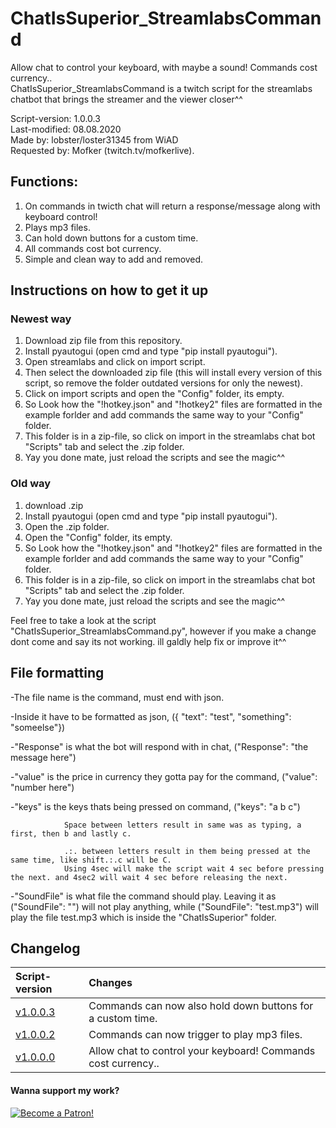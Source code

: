 # ChatIsSuperior_StreamlabsCommand
Allow chat to control your keyboard, with maybe a sound! Commands cost currency..                   
ChatIsSuperior_StreamlabsCommand is a twitch script for the streamlabs chatbot that brings the streamer and the viewer closer^^

Script-version: 1.0.0.3                     
Last-modified: 08.08.2020                     
Made by: lobster/loster31345 from WiAD                           
Requested by: Mofker (twitch.tv/mofkerlive).


## Functions:
1. On commands in twicth chat will return a response/message along with keyboard control!
2. Plays mp3 files.
3. Can hold down buttons for a custom time.
3. All commands cost bot currency.
4. Simple and clean way to add and removed.

## Instructions on how to get it up
### Newest way
1. Download zip file from this repository.
2. Install pyautogui (open cmd and type "pip install pyautogui").
3. Open streamlabs and click on import script.
4. Then select the downloaded zip file (this will install every version of this script, so remove the folder outdated versions for only the newest).
5. Click on import scripts and open the "Config" folder, its empty.
6. So Look how the "!hotkey.json" and "!hotkey2" files are formatted in the example forlder and add commands the same way to your "Config" folder.
7. This folder is in a zip-file, so click on import in the streamlabs chat bot "Scripts" tab and select the .zip folder.
8. Yay you done mate, just reload the scripts and see the magic^^

### Old way
1. download .zip
2. Install pyautogui (open cmd and type "pip install pyautogui").
3. Open the .zip folder.
4. Open the "Config" folder, its empty.
5. So Look how the "!hotkey.json" and "!hotkey2" files are formatted in the example forlder and add commands the same way to your "Config" folder.
6. This folder is in a zip-file, so click on import in the streamlabs chat bot "Scripts" tab and select the .zip folder.
7. Yay you done mate, just reload the scripts and see the magic^^

Feel free to take a look at the script "ChatIsSuperior_StreamlabsCommand.py", however if you make a change dont come and say its not working. ill galdly help fix or improve it^^


## File formatting
-The file name is the command, must end with json.

-Inside it have to be formatted as json, ({ "text": "test", "something": "someelse"})

-"Response" is what the bot will respond with in chat, ("Response": "the message here")

-"value" is the price in currency they gotta pay for the command, ("value": "number here")

-"keys" is the keys thats being pressed on command, ("keys": "a b c") 

                Space between letters result in same was as typing, a first, then b and lastly c.
                
                .:. between letters result in them being pressed at the same time, like shift.:.c will be C. 
                Using 4sec will make the script wait 4 sec before pressing the next. and 4sec2 will wait 4 sec before releasing the next.
                
-"SoundFile" is what file the command should play. Leaving it as ("SoundFile": "") will not play anything, while ("SoundFile":                           "test.mp3") will play the file test.mp3 which is inside the "ChatIsSuperior" folder.

## Changelog
|Script-version|Changes|
|:-|:-|
|[v1.0.0.3](https://github.com/l0b5ter/ChatIsSuperior_StreamlabsCommand) |Commands can now also hold down buttons for a custom time.|
|[v1.0.0.2](https://github.com/l0b5ter/ChatIsSuperior_StreamlabsCommand/tree/master/Outdated%20versions/ChatIsSuperior-v1.0.0.2) |Commands can now trigger to play mp3 files.|
|[v1.0.0.0](https://github.com/l0b5ter/ChatIsSuperior_StreamlabsCommand/tree/master/Outdated%20versions/ChatIsSuperior-v1.0.0.0) |Allow chat to control your keyboard! Commands cost currency.. |






#### Wanna support my work?                                                    
[![Become a Patron!](https://i.imgur.com/BbE01dL.png)](https://www.patreon.com/bePatron?u=31657981)
